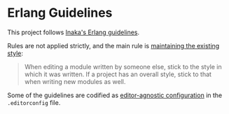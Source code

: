 # Erlang Guidelines

This project follows [Inaka's Erlang
guidelines](https://github.com/inaka/erlang_guidelines).

Rules are not applied strictly, and the main rule is [maintaining the
existing
style](https://github.com/inaka/erlang_guidelines#maintain-existing-style):

> When editing a module written by someone else, stick to the style in
  which it was written. If a project has an overall style, stick to
  that when writing new modules as well.

Some of the guidelines are codified as [editor-agnostic
configuration](http://editorconfig.org/) in the `.editorconfig` file.

